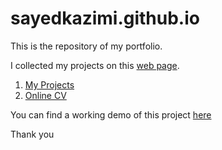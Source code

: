 # sayedkazimi.github.io

This is the repository of my portfolio.

I collected my projects on this [web page](https://sayedkazimi.github.io/#/projects).


1. [My Projects](https://sayedkazimi.github.io/#/projects)
2. [Online CV](https://sayedkazimi.github.io/#/about)


You can find a working demo of this project [here](https://sayedkazimi.github.io/)



Thank you
